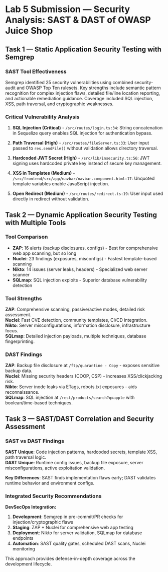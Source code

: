 # Lab 5 Submission — Security Analysis: SAST & DAST of OWASP Juice Shop

## Task 1 — Static Application Security Testing with Semgrep

### SAST Tool Effectiveness

Semgrep identified 25 security vulnerabilities using combined security-audit and OWASP Top Ten rulesets. Key strengths include semantic pattern recognition for complex injection flaws, detailed file/line location reporting, and actionable remediation guidance. Coverage included SQL injection, XSS, path traversal, and cryptographic weaknesses.

### Critical Vulnerability Analysis

1. **SQL Injection (Critical)** - `/src/routes/login.ts:34`: String concatenation in Sequelize query enables SQL injection for authentication bypass.

2. **Path Traversal (High)** - `/src/routes/fileServer.ts:33`: User input passed to `res.sendFile()` without validation allows directory traversal.

3. **Hardcoded JWT Secret (High)** - `/src/lib/insecurity.ts:56`: JWT signing uses hardcoded private key instead of secure key management.

4. **XSS in Templates (Medium)** - `/src/frontend/src/app/navbar/navbar.component.html:17`: Unquoted template variables enable JavaScript injection.

5. **Open Redirect (Medium)** - `/src/routes/redirect.ts:19`: User input used directly in redirect without validation.

## Task 2 — Dynamic Application Security Testing with Multiple Tools

### Tool Comparison

- **ZAP**: 16 alerts (backup disclosures, configs) - Best for comprehensive web app scanning, but so long
- **Nuclei**: 23 findings (exposures, misconfigs) - Fastest template-based scanning
- **Nikto**: 14 issues (server leaks, headers) - Specialized web server scanner
- **SQLmap**: SQL injection exploits - Superior database vulnerability detection

### Tool Strengths

**ZAP**: Comprehensive scanning, passive/active modes, detailed risk assessment.  
**Nuclei**: Fast CVE detection, community templates, CI/CD integration.  
**Nikto**: Server misconfigurations, information disclosure, infrastructure focus.  
**SQLmap**: Detailed injection payloads, multiple techniques, database fingerprinting.

### DAST Findings

**ZAP**: Backup file disclosure at `/ftp/quarantine - Copy` - exposes sensitive backup data.  
**Nuclei**: Missing security headers (COOP, CSP) - increases XSS/clickjacking risk.  
**Nikto**: Server inode leaks via ETags, robots.txt exposures - aids reconnaissance.  
**SQLmap**: SQL injection at `/rest/products/search?q=apple` with boolean/time-based techniques.

## Task 3 — SAST/DAST Correlation and Security Assessment

### SAST vs DAST Findings

**SAST Unique**: Code injection patterns, hardcoded secrets, template XSS, path traversal logic.  
**DAST Unique**: Runtime config issues, backup file exposure, server misconfigurations, active exploitation validation.

**Key Differences**: SAST finds implementation flaws early; DAST validates runtime behavior and environment configs.

### Integrated Security Recommendations

**DevSecOps Integration:**
1. **Development**: Semgrep in pre-commit/PR checks for injection/cryptographic flaws
2. **Staging**: ZAP + Nuclei for comprehensive web app testing
3. **Deployment**: Nikto for server validation, SQLmap for database endpoints
4. **Automation**: SAST quality gates, scheduled DAST scans, Nuclei monitoring

This approach provides defense-in-depth coverage across the development lifecycle.

